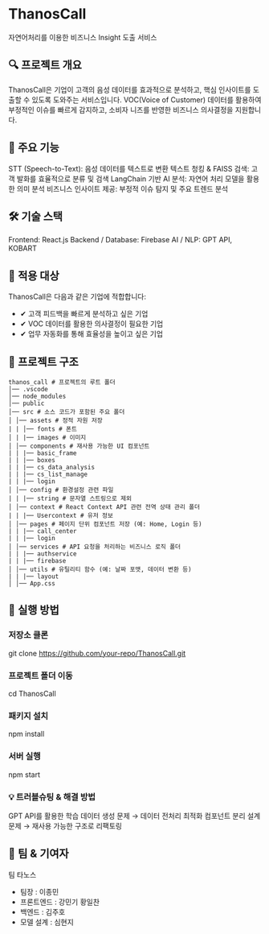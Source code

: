 # ThanosCall
자연어처리를 이용한 비즈니스 Insight 도출 서비스

## 🔍 프로젝트 개요
ThanosCall은 기업이 고객의 음성 데이터를 효과적으로 분석하고, 핵심 인사이트를 도출할 수 있도록 도와주는 서비스입니다.
VOC(Voice of Customer) 데이터를 활용하여 부정적인 이슈를 빠르게 감지하고, 소비자 니즈를 반영한 비즈니스 의사결정을 지원합니다.

## 🎯 주요 기능
STT (Speech-to-Text): 음성 데이터를 텍스트로 변환
텍스트 청킹 & FAISS 검색: 고객 발화를 효율적으로 분류 및 검색
LangChain 기반 AI 분석: 자연어 처리 모델을 활용한 의미 분석
비즈니스 인사이트 제공: 부정적 이슈 탐지 및 주요 트렌드 분석
## 🛠️ 기술 스택
Frontend: React.js
Backend / Database: Firebase
AI / NLP: GPT API, KOBART
## 📌 적용 대상
ThanosCall은 다음과 같은 기업에 적합합니다:
* ✔ 고객 피드백을 빠르게 분석하고 싶은 기업
* ✔ VOC 데이터를 활용한 의사결정이 필요한 기업
* ✔ 업무 자동화를 통해 효율성을 높이고 싶은 기업

## 📂 프로젝트 구조
```
thanos_call # 프로젝트의 루트 폴더
│── .vscode
│── node_modules
│── public
│── src # 소스 코드가 포함된 주요 폴더
│ │── assets # 정적 자원 저장
| | │── fonts # 폰트
│ | |── images # 이미지
│ │── components # 재사용 가능한 UI 컴포넌트
| | |── basic_frame
| | |── boxes
| | |── cs_data_analysis
| | |── cs_list_manage
| | |── login
│ │── config # 환경설정 관련 파일
| | |── string # 문자열 스트링으로 제외
│ │── context # React Context API 관련 전역 상태 관리 폴더
| | |── Usercontext # 유저 정보
│ │── pages # 페이지 단위 컴포넌트 저장 (예: Home, Login 등)
| | |── call_center
| | |── login
│ │── services # API 요청을 처리하는 비즈니스 로직 폴더
| | |── authservice
| | |── firebase
│ │── utils # 유틸리티 함수 (예: 날짜 포맷, 데이터 변환 등)
| | |── layout
│ │── App.css
```
## 🚀 실행 방법
### 저장소 클론
git clone https://github.com/your-repo/ThanosCall.git

### 프로젝트 폴더 이동
cd ThanosCall

### 패키지 설치
npm install

### 서버 실행
npm start

### 💡 트러블슈팅 & 해결 방법
GPT API를 활용한 학습 데이터 생성 문제 → 데이터 전처리 최적화
컴포넌트 분리 설계 문제 → 재사용 가능한 구조로 리팩토링

## 🙌 팀 & 기여자
팀 타노스
* 팀장 : 이종민
* 프론트엔드 : 강민기 황일찬
* 백엔드 : 김주호
* 모델 설계 : 심현지
